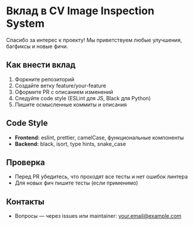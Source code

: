 # Вклад в CV Image Inspection System

Спасибо за интерес к проекту! Мы приветствуем любые улучшения, багфиксы и новые фичи.

## Как внести вклад
1. Форкните репозиторий
2. Создайте ветку feature/your-feature
3. Оформите PR с описанием изменений
4. Следуйте code style (ESLint для JS, Black для Python)
5. Пишите осмысленные коммиты и описания

## Code Style
- **Frontend:** eslint, prettier, camelCase, функциональные компоненты
- **Backend:** black, isort, type hints, snake_case

## Проверка
- Перед PR убедитесь, что проходят все тесты и нет ошибок линтера
- Для новых фич пишите тесты (если применимо)

## Контакты
- Вопросы — через issues или maintainer: your.email@example.com
